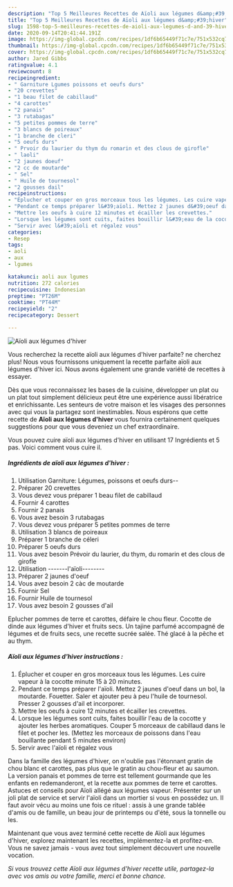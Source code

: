 ```yaml
---
description: "Top 5 Meilleures Recettes de Aïoli aux légumes d&amp;#39;hiver"
title: "Top 5 Meilleures Recettes de Aïoli aux légumes d&amp;#39;hiver"
slug: 1598-top-5-meilleures-recettes-de-aioli-aux-legumes-d-and-39-hiver
date: 2020-09-14T20:41:44.191Z
image: https://img-global.cpcdn.com/recipes/1df6b65449f71c7e/751x532cq70/aioli-aux-legumes-dhiver-photo-principale-de-la-recette.jpg
thumbnail: https://img-global.cpcdn.com/recipes/1df6b65449f71c7e/751x532cq70/aioli-aux-legumes-dhiver-photo-principale-de-la-recette.jpg
cover: https://img-global.cpcdn.com/recipes/1df6b65449f71c7e/751x532cq70/aioli-aux-legumes-dhiver-photo-principale-de-la-recette.jpg
author: Jared Gibbs
ratingvalue: 4.1
reviewcount: 8
recipeingredient:
- " Garniture Lgumes poissons et oeufs durs"
- "20 crevettes"
- "1 beau filet de cabillaud"
- "4 carottes"
- "2 panais"
- "3 rutabagas"
- "5 petites pommes de terre"
- "3 blancs de poireaux"
- "1 branche de cleri"
- "5 oeufs durs"
- " Prvoir du laurier du thym du romarin et des clous de girofle"
- " laoli"
- "2 jaunes doeuf"
- "2 cc de moutarde"
- " Sel"
- " Huile de tournesol"
- "2 gousses dail"
recipeinstructions:
- "Éplucher et couper en gros morceaux tous les légumes. Les cuire vapeur à la cocotte minute 15 à 20 minutes."
- "Pendant ce temps préparer l&#39;aïoli. Mettez 2 jaunes d&#39;oeuf dans un bol, la moutarde. Fouetter. Saler et ajouter peu à peu l&#39;huile de tournesol. Presser 2 gousses d&#39;ail et incorporer."
- "Mettre les oeufs à cuire 12 minutes et écailler les crevettes."
- "Lorsque les légumes sont cuits, faites bouillir l&#39;eau de la cocotte y ajouter les herbes aromatiques. Couper 5 morceaux de cabillaud dans le filet et pocher les. (Mettez les morceaux de poissons dans l&#39;eau bouillante pendant 5 minutes environ)"
- "Servir avec l&#39;aïoli et régalez vous"
categories:
- Resep
tags:
- aoli
- aux
- lgumes

katakunci: aoli aux lgumes 
nutrition: 272 calories
recipecuisine: Indonesian
preptime: "PT26M"
cooktime: "PT44M"
recipeyield: "2"
recipecategory: Dessert

---
```



![Aïoli aux légumes d&#39;hiver](https://img-global.cpcdn.com/recipes/1df6b65449f71c7e/751x532cq70/aioli-aux-legumes-dhiver-photo-principale-de-la-recette.jpg)

Vous recherchez la recette aïoli aux légumes d&#39;hiver parfaite? ne cherchez plus! Nous vous fournissons uniquement la recette parfaite aïoli aux légumes d&#39;hiver ici. Nous avons également une grande variété de recettes à essayer.

Dès que vous reconnaissez les bases de la cuisine, développer un plat ou un plat tout simplement délicieux peut être une expérience aussi libératrice et enrichissante. Les senteurs de votre maison et les visages des personnes avec qui vous la partagez sont inestimables. Nous espérons que cette recette de <strong> Aïoli aux légumes d&#39;hiver </strong> vous fournira certainement quelques suggestions pour que vous deveniez un chef extraordinaire.

<!--inarticleads1-->

Vous pouvez cuire aïoli aux légumes d&#39;hiver en utilisant 17 Ingrédients et 5 pas. Voici comment vous cuire il.

##### Ingrédients de aïoli aux légumes d&#39;hiver :

1. Utilisation  Garniture: Légumes, poissons et oeufs durs--
1. Préparer 20 crevettes
1. Vous devez vous préparer 1 beau filet de cabillaud
1. Fournir 4 carottes
1. Fournir 2 panais
1. Vous avez besoin 3 rutabagas
1. Vous devez vous préparer 5 petites pommes de terre
1. Utilisation 3 blancs de poireaux
1. Préparer 1 branche de céleri
1. Préparer 5 oeufs durs
1. Vous avez besoin  Prévoir du laurier, du thym, du romarin et des clous de girofle
1. Utilisation  -------l&#39;aïoli--------
1. Préparer 2 jaunes d&#39;oeuf
1. Vous avez besoin 2 càc de moutarde
1. Fournir  Sel
1. Fournir  Huile de tournesol
1. Vous avez besoin 2 gousses d&#39;ail


Eplucher pommes de terre et carottes, défaire le chou fleur. Cocotte de dinde aux légumes d&#39;hiver et fruits secs. Un tajine parfumé accompagné de légumes et de fruits secs, une recette sucrée salée. Thé glacé à la pêche et au thym. 

<!--inarticleads2-->

##### Aïoli aux légumes d&#39;hiver instructions :

1. Éplucher et couper en gros morceaux tous les légumes. Les cuire vapeur à la cocotte minute 15 à 20 minutes.
1. Pendant ce temps préparer l&#39;aïoli. Mettez 2 jaunes d&#39;oeuf dans un bol, la moutarde. Fouetter. Saler et ajouter peu à peu l&#39;huile de tournesol. Presser 2 gousses d&#39;ail et incorporer.
1. Mettre les oeufs à cuire 12 minutes et écailler les crevettes.
1. Lorsque les légumes sont cuits, faites bouillir l&#39;eau de la cocotte y ajouter les herbes aromatiques. Couper 5 morceaux de cabillaud dans le filet et pocher les. (Mettez les morceaux de poissons dans l&#39;eau bouillante pendant 5 minutes environ)
1. Servir avec l&#39;aïoli et régalez vous


Dans la famille des légumes d&#39;hiver, on n&#39;oublie pas l&#39;étonnant gratin de chou blanc et carottes, pas plus que le gratin au chou-fleur et au saumon. La version panais et pommes de terre est tellement gourmande que les enfants en redemanderont, et la recette aux pommes de terre et carottes. Astuces et conseils pour Aïoli allégé aux légumes vapeur. Présenter sur un joli plat de service et servir l&#39;aïoli dans un mortier si vous en possédez un. Il faut avoir vécu au moins une fois ce rituel : assis à une grande tablée d&#39;amis ou de famille, un beau jour de printemps ou d&#39;été, sous la tonnelle ou les. 

<!--inarticleads1-->

<p>
Maintenant que vous avez terminé cette recette de Aïoli aux légumes d&#39;hiver, explorez maintenant les recettes, implémentez-la et profitez-en. Vous ne savez jamais - vous avez tout simplement découvert une nouvelle vocation.
</p>

<p>
<i>Si vous trouvez cette Aïoli aux légumes d&#39;hiver recette utile, partagez-la avec vos amis ou votre famille, merci et bonne chance.</i>
</p>
